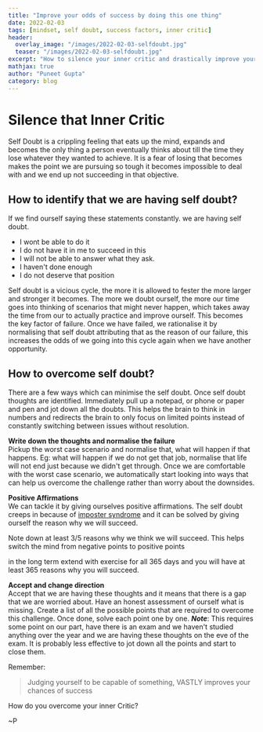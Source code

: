 ```yaml
---
title: "Improve your odds of success by doing this one thing"
date: 2022-02-03
tags: [mindset, self doubt, success factors, inner critic]
header:
  overlay_image: "/images/2022-02-03-selfdoubt.jpg"
  teaser: "/images/2022-02-03-selfdoubt.jpg"
excerpt: "How to silence your inner critic and drastically improve your chances of success"
mathjax: true
author: "Puneet Gupta"
category: blog
---
```


# Silence that Inner Critic

Self Doubt is a crippling feeling that eats up the mind, expands and becomes the only thing a person eventually thinks about till the time they lose whatever they wanted to achieve. It is a fear of losing that becomes makes the point we are pursuing so tough it becomes impossible to deal with and we end up not succeeding in that objective.

## How to identify that we are having self doubt?
If we find ourself saying these statements constantly. we are having self doubt.

- I wont be able to do it
- I do not have it in me to succeed in this <insert the objective>
- I will not be able to answer what they ask.
- I haven't done enough
- I do not deserve that position

Self doubt is a vicious cycle, the more it is allowed to fester the more larger and stronger it becomes. The more we doubt ourself, the more our time goes into thinking of scenarios that might never happen, which takes away the time from our to actually practice and improve ourself. This becomes the key factor of failure. Once we have failed, we rationalise it by normalising that self doubt attributing that as the reason of our failure, this increases the odds of we going into this cycle again when we have another opportunity.

## How to overcome self doubt?
There are a few ways which can minimise the self doubt.
Once self doubt thoughts are identified. Immediately pull up a notepad, or phone or paper and pen and jot down all the doubts. This helps the brain to think in numbers and redirects the brain to only focus on limited points instead of constantly switching between issues without resolution.

**Write down the thoughts and normalise the failure** <br/>
Pickup the worst case scenario and normalise that, what will happen if that happens. Eg: what will happen if we do not get that job, normalise that life will not end just because we didn't get through. Once we are comfortable with the worst case scenario, we automatically start looking into ways that can help us overcome the challenge rather than worry about the downsides.

**Positive Affirmations** <br />
We can tackle it by giving ourselves positive affirmations. The self doubt creeps in because of [imposter syndrome](/posts/2022-01-20-impostersyndrome) and it can be solved by giving ourself the reason why we will succeed.

Note down at least 3/5 reasons why we think we will succeed. This helps switch the mind from negative points to positive points

in the long term extend with exercise for all 365 days and you will have at least 365 reasons why you will succeed.

**Accept and change direction** <br />
Accept that we are having these thoughts and it means that there is a gap that we are worried about.
Have an honest assessment of ourself what is missing. Create a list of all the possible points that are required to overcome this challenge. Once done, solve each point one by one.
***Note***:
This requires some point on our part, have there is an exam and we haven't studied anything over the year and we are having these thoughts on the eve of the exam. It is probably less effective to jot down all the points and start to close them.

Remember:
>Judging yourself to be capable of something, VASTLY improves your chances of success

How do you overcome your inner Critic?

~P
